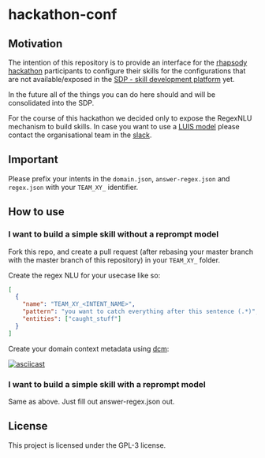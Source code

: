 # hackathon-conf

## Motivation

The intention of this repository is to provide an interface for the [rhapsody hackathon]() participants to configure
their skills for the configurations that are not available/exposed in the [SDP - skill development platform]() yet.

In the future all of the things you can do here should and will be consolidated into the SDP.

For the course of this hackathon we decided only to expose the RegexNLU mechanism to build skills.
In case you want to use a [LUIS model](https://eu.luis.ai/) please contact the organisational team in the [slack](https://remoterhapsod-wxc4115.slack.com). 

## Important

Please prefix your intents in the `domain.json`, `answer-regex.json` and `regex.json` with your `TEAM_XY_` identifier.

## How to use

### I want to build a simple skill without a reprompt model

Fork this repo, and create a pull request (after rebasing your master branch with the master branch of this repository) in your
`TEAM_XY_` folder.

Create the regex NLU for your usecase like so:

```json
[
  {
    "name": "TEAM_XY_<INTENT_NAME>",
    "pattern": "you want to catch everything after this sentence (.*)",
    "entities": ["caught_stuff"]
  }
]
```

Create your domain context metadata using [dcm](https://github.com/4thel00z/dcm/releases/latest):

[![asciicast](https://asciinema.org/a/dMSSqApnb5XKtb3YpP40WTZH5.svg)](https://asciinema.org/a/dMSSqApnb5XKtb3YpP40WTZH5)


### I want to build a simple skill with a reprompt model

Same as above. Just fill out answer-regex.json out.

## License

This project is licensed under the GPL-3 license.
